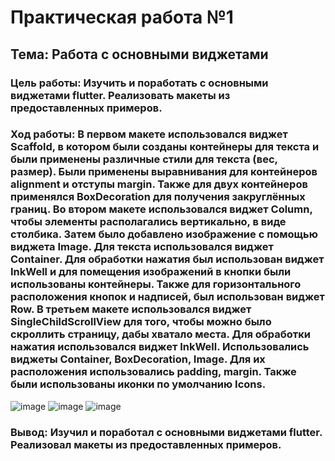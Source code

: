 # Практическая работа №1
## Тема: Работа с основными виджетами
### Цель работы: Изучить и поработать с основными виджетами flutter. Реализовать макеты из предоставленных примеров.
### Ход работы: В первом макете использовался виджет Scaffold, в котором были созданы контейнеры для текста и были применены различные стили для текста (вес, размер). Были применены выравнивания для контейнеров alignment и отступы margin. Также для двух контейнеров применялся BoxDecoration для получения закруглённых границ. Во втором макете использовался виджет Column, чтобы элементы располагались вертикально, в виде столбика. Затем было добавлено изображение с помощью виджета Image. Для текста использовался виджет Container. Для обработки нажатия был использован виджет InkWell и для помещения изображений в кнопки были использованы контейнеры. Также для горизонтального расположения кнопок и надписей, был использован виджет Row. В третьем макете использовался виджет SingleChildScrollView для того, чтобы можно было скроллить страницу, дабы хватало места. Для обработки нажатия использовался виджет InkWell. Использовались виджеты Container, BoxDecoration, Image. Для их расположения использовались padding, margin. Также были использованы иконки по умолчанию Icons.
![image](https://user-images.githubusercontent.com/92712732/191920159-498bb1f1-9f91-41f6-b4fc-1c22a24430c7.png)
![image](https://user-images.githubusercontent.com/92712732/191925339-aa2632fe-d2a7-4262-822a-f09da3baa313.png)
![image](https://user-images.githubusercontent.com/92712732/191908499-0f40d489-90b1-47cb-bff2-4a955834abc0.png)
### Вывод: Изучил и поработал с основными виджетами flutter. Реализовал макеты из предоставленных примеров.
